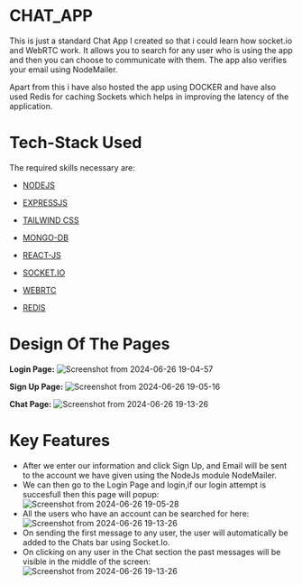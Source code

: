 # CHAT_APP

This is just a standard Chat App I created so that i could learn how socket.io and WebRTC work.
It allows you to search for any user who is using the app and then you can choose to communicate with them.
The app also verifies your email using NodeMailer.

Apart from this i have also hosted the app using DOCKER and have also used Redis for caching Sockets which helps in improving the latency of the application.

# Tech-Stack Used

The required skills necessary are:

- [NODEJS](https://nodejs.org/en) 

- [EXPRESSJS](https://expressjs.com/)

- [TAILWIND CSS](https://tailwindcss.com/)

- [MONGO-DB](https://www.mongodb.com/)

- [REACT-JS](https://react.dev/)

- [SOCKET.IO](https://socket.io/)

- [WEBRTC](https://webrtc.org/)

- [REDIS](https://redis.io/)

# Design Of The Pages

**Login Page:**
![Screenshot from 2024-06-26 19-04-57](https://github.com/involk-secure-1609/chat_app1/assets/133996079/2e507f3d-eb4b-4271-a358-fcb081701718)

**Sign Up Page:**
![Screenshot from 2024-06-26 19-05-16](https://github.com/involk-secure-1609/chat_app1/assets/133996079/1f67d7f5-4e23-46fd-9569-919d64bcdf77)

**Chat Page:**
![Screenshot from 2024-06-26 19-13-26](https://github.com/involk-secure-1609/chat_app1/assets/133996079/fd65bdb9-c52d-4a1b-a0ae-60c9ce64a42d)

# Key Features
- After we enter our information and click Sign Up, and Email will be sent to the account we have given using the NodeJs module NodeMailer.
- We can then go to the Login Page and login,if our login attempt is succesfull then this page will popup:
 ![Screenshot from 2024-06-26 19-05-28](https://github.com/involk-secure-1609/chat_app1/assets/133996079/a9deafdd-d53f-460f-8494-3e761335d474)
- All the users who have an account can be searched for here:
  ![Screenshot from 2024-06-26 19-13-26](https://github.com/involk-secure-1609/chat_app1/assets/133996079/2fa7fa5f-ff1b-4b2d-90a5-eee51f4b6b05)
- On sending the first message to any user, the user will automatically be added to the Chats bar using Socket.Io.
- On clicking on any user in the Chat section the past messages will be visible in the middle of the screen:
  ![Screenshot from 2024-06-26 19-13-26](https://github.com/involk-secure-1609/chat_app1/assets/133996079/d35c3ec7-eaf2-403c-af3b-d7a349f91a0c)

